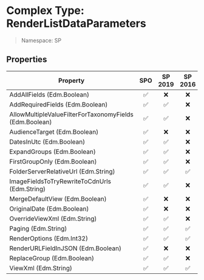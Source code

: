 # Complex Type: RenderListDataParameters

> Namespace: SP

## Properties

Property | SPO | SP 2019 | SP 2016 | SP 2013
----------|:---:|:-------:|:-------:|:-------:
AddAllFields (Edm.Boolean) | ✅ | ❌ | ❌ | ❌
AddRequiredFields (Edm.Boolean) | ✅ | ✅ | ❌ | ❌
AllowMultipleValueFilterForTaxonomyFields (Edm.Boolean) | ✅ | ✅ | ❌ | ❌
AudienceTarget (Edm.Boolean) | ✅ | ❌ | ❌ | ❌
DatesInUtc (Edm.Boolean) | ✅ | ✅ | ❌ | ❌
ExpandGroups (Edm.Boolean) | ✅ | ✅ | ❌ | ❌
FirstGroupOnly (Edm.Boolean) | ✅ | ✅ | ❌ | ❌
FolderServerRelativeUrl (Edm.String) | ✅ | ✅ | ✅ | ❌
ImageFieldsToTryRewriteToCdnUrls (Edm.String) | ✅ | ✅ | ❌ | ❌
MergeDefaultView (Edm.Boolean) | ✅ | ❌ | ❌ | ❌
OriginalDate (Edm.Boolean) | ✅ | ❌ | ❌ | ❌
OverrideViewXml (Edm.String) | ✅ | ✅ | ❌ | ❌
Paging (Edm.String) | ✅ | ✅ | ✅ | ❌
RenderOptions (Edm.Int32) | ✅ | ✅ | ✅ | ❌
RenderURLFieldInJSON (Edm.Boolean) | ✅ | ❌ | ❌ | ❌
ReplaceGroup (Edm.Boolean) | ✅ | ✅ | ❌ | ❌
ViewXml (Edm.String) | ✅ | ✅ | ✅ | ❌